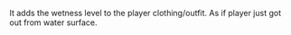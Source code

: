 It adds the wetness level to the player clothing/outfit. As if player just got out from water surface.

